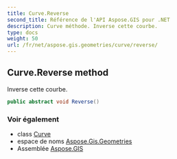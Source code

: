```yaml
---
title: Curve.Reverse
second_title: Référence de l'API Aspose.GIS pour .NET
description: Curve méthode. Inverse cette courbe.
type: docs
weight: 50
url: /fr/net/aspose.gis.geometries/curve/reverse/
---
```

## Curve.Reverse method

Inverse cette courbe.

```csharp
public abstract void Reverse()
```

### Voir également

* class [Curve](../)
* espace de noms [Aspose.Gis.Geometries](../../curve/)
* Assemblée [Aspose.GIS](../../../)


